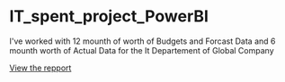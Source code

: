 # IT_spent_project_PowerBI
I've worked with 12 mounth of worth of Budgets and Forcast Data and 6 mounth worth of Actual Data for the It Departement of Global Company

[View the repport](https://app.powerbi.com/reportEmbed?reportId=d68fc620-15ad-4031-86e3-c639cc6d25ba&autoAuth=true&ctid=1158e2d5-dc24-41ad-abce-62841076dbde&config=eyJjbHVzdGVyVXJsIjoiaHR0cHM6Ly93YWJpLXdlc3QtdXMtYi1wcmltYXJ5LXJlZGlyZWN0LmFuYWx5c2lzLndpbmRvd3MubmV0LyJ9)
